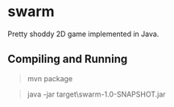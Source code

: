 # swarm

Pretty shoddy 2D game implemented in Java.

## Compiling and Running

> mvn package

> java -jar target\swarm-1.0-SNAPSHOT.jar
